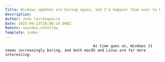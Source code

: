 ```yaml
---
Title: Windows updates are boring again, and I'm happier than ever to be on macOS
Description: 
Author: João Carrasqueira
Date: 2025-09-23T20:00:19.000Z
Robots: noindex,nofollow
Template: index
---
```


                                            As time goes on, Windows 11 seems increasingly boring, and both macOS and Linux are far more interesting.
                                        